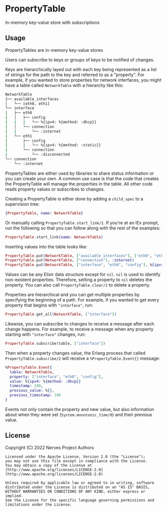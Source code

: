 # PropertyTable

In-memory key-value store with subscriptions

## Usage

PropertyTables are in-memory key-value stores

Users can subscribe to keys or groups of keys to be notified of changes.

Keys are hierarchically layed out with each key being represented as a list
of strings for the path to the key and referred to as a "property".
For example, if you wanted to store properties for network interfaces, you
might have a table called `NetworkTable` with a hierarchy like this:

```sh
NetworkTable
├── available_interfaces
│   └── [eth0, eth1]
└── interface
|   ├── eth0
|   │   ├── config
|   |   |   └── %{ipv4: %{method: :dhcp}}
|   │   └── connection
|   |       └── :internet
|   └── eth1
|       ├── config
|       |   └── %{ipv4: %{method: :static}}
|       └── connection
|           └── :disconnected
└── connection
    └── :internet
```

PropertyTables are either used by libraries to share status information or you
can create your own. A common use case is that the code that creates the
PropertyTable will manage the properties in the table. All other code reads
property values or subscribes to changes.

Creating a PropertyTable is either done by adding a `child_spec` to a
supervision tree:

```elixir
{PropertyTable, name: NetworkTable}
```

Or manually calling `PropertyTable.start_link/1`. If you're at an IEx prompt,
run the following so that you can follow along with the rest of the examples:

```elixir
PropertyTable.start_link(name: NetworkTable)
```

Inserting values into the table looks like:

```elixir
PropertyTable.put(NetworkTable, ["available_interfaces"], ["eth0", "eth1"])
PropertyTable.put(NetworkTable, ["connection"], :internet)
PropertyTable.put(NetworkTable, ["interface", "eth0", "config"], %{ipv4: %{method: :dhcp}})
```

Values can be any Elixir data structure except for `nil`. `nil` is used to
identify non-existent properties. Therefore, setting a property to `nil` deletes
the property. You can also call `PropertyTable.clear/2` to delete a property.

Properties are hierarchical and you can get multiple properties by specifying
the beginning of a path. For example, if you wanted to get every property that
begins with `"interface"`, run:

```elixir
PropertyTable.get_all(NetworkTable, ["interface"])
```

Likewise, you can subscribe to changes to receive a message after each change
happens. For example, to receive a message when any property starting with
`"interface"` changes, run:

```elixir
PropertyTable.subscribe(table, ["interface"])
```

Then when a property changes value, the Erlang process that called
`PropertyTable.subscribe/2` will receive a `%PropertyTable.Event{}` message:

```elixir
%PropertyTable.Event{
  table: NetworkTable,
  property: ["interface", "eth0", "config"],
  value: %{ipv4: %{method: :dhcp}}
  timestamp: 200,
  previous_value: %{},
  previous_timestamp: 100
}
```

Events not only contain the property and new value, but also information about
when they were set (`System.monotonic_time/0`) and their previous value.

## License

Copyright (C) 2022 Nerves Project Authors

    Licensed under the Apache License, Version 2.0 (the "License");
    you may not use this file except in compliance with the License.
    You may obtain a copy of the License at [http://www.apache.org/licenses/LICENSE-2.0](http://www.apache.org/licenses/LICENSE-2.0)

    Unless required by applicable law or agreed to in writing, software
    distributed under the License is distributed on an "AS IS" BASIS,
    WITHOUT WARRANTIES OR CONDITIONS OF ANY KIND, either express or implied.
    See the License for the specific language governing permissions and
    limitations under the License.
